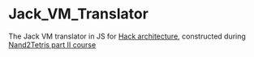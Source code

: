 # Jack_VM_Translator
The Jack VM translator in JS for [Hack architecture](https://en.wikipedia.org/wiki/Hack_computer), constructed during [Nand2Tetris part II course](https://www.coursera.org/learn/nand2tetris2)
